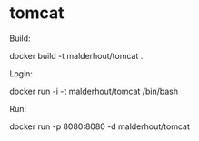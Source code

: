 tomcat
======

Build:

docker build -t malderhout/tomcat .

Login:

docker run -i -t malderhout/tomcat /bin/bash

Run:

docker run -p 8080:8080 -d malderhout/tomcat

